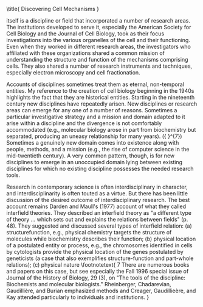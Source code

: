 \title{
Discovering Cell Mechanisms
}

itself is a discipline or field that incorporated a number of research areas. The institutions developed to serve it, especially the American Society for Cell Biology and the Journal of Cell Biology, took as their focus investigations into the various organelles of the cell and their functioning. Even when they worked in different research areas, the investigators who affiliated with these organizations shared a common mission of understanding the structure and function of the mechanisms comprising cells. They also shared a number of research instruments and techniques, especially electron microscopy and cell fractionation.

Accounts of disciplines sometimes treat them as eternal, non-temporal entities. My reference to the creation of cell biology beginning in the 1940s highlights the fact that they are historical entities. Starting in the nineteenth century new disciplines have repeatedly arisen. New disciplines or research areas can emerge for any one of a number of reasons. Sometimes a particular investigative strategy and a mission and domain adapted to it arise within a discipline and the divergence is not comfortably accommodated (e.g., molecular biology arose in part from biochemistry but separated, producing an uneasy relationship for many years). \({ }^{7}\) Sometimes a genuinely new domain comes into existence along with people, methods, and a mission (e.g., the rise of computer science in the mid-twentieth century). A very common pattern, though, is for new disciplines to emerge in an unoccupied domain lying between existing disciplines for which no existing discipline possesses the needed research tools.

Research in contemporary science is often interdisciplinary in character, and interdisciplinarity is often touted as a virtue. But there has been little discussion of the desired outcome of interdisciplinary research. The best account remains Darden and Maull's (1977) account of what they called interfield theories. They described an interfield theory as "a different type of theory ... which sets out and explains the relations between fields" (p. 48). They suggested and discussed several types of interfield relation: (a) structurefunction, e.g., physical chemistry targets the structure of molecules while biochemistry describes their function; (b) physical location of a postulated entity or process, e.g., the chromosomes identified in cells by cytologists provide the physical location of the genes postulated by geneticists (a case that also exemplifies structure-function and part-whole relations); (c) physical nature
\footnotetext{
7 There are numerous books and papers on this case, but see especially the Fall 1996 special issue of Journal of the History of Biology, 29 (3), on "The tools of the discipline: Biochemists and molecular biologists." Rheinberger, Chadarevian, Gaudillière, and Burian emphasized methods and Creager, Gaudillieère, and Kay attended particularly to individuals and institutions.
}